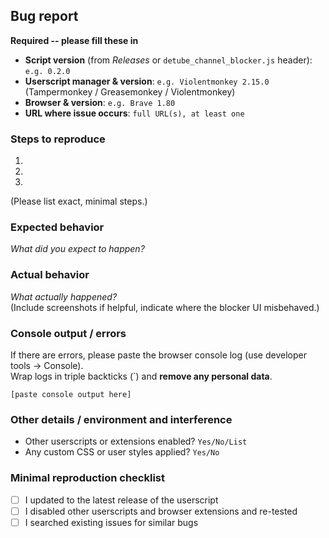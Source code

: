 ## Bug report

**Required -- please fill these in**

- **Script version** (from *Releases* or `detube_channel_blocker.js` header): `e.g. 0.2.0`
- **Userscript manager & version**: `e.g. Violentmonkey 2.15.0` (Tampermonkey / Greasemonkey / Violentmonkey)
- **Browser & version**: `e.g. Brave 1.80`
- **URL where issue occurs**: `full URL(s), at least one`

### Steps to reproduce

1.
2.
3.

(Please list exact, minimal steps.)

### Expected behavior

*What did you expect to happen?*

### Actual behavior

*What actually happened?*  
(Include screenshots if helpful, indicate where the blocker UI misbehaved.)

### Console output / errors

If there are errors, please paste the browser console log (use developer tools -> Console).  
Wrap logs in triple backticks (\`) and **remove any personal data**.

```
[paste console output here]
```

### Other details / environment and interference

- Other userscripts or extensions enabled? `Yes/No/List`
- Any custom CSS or user styles applied? `Yes/No`

### Minimal reproduction checklist

* [ ] I updated to the latest release of the userscript
* [ ] I disabled other userscripts and browser extensions and re-tested
* [ ] I searched existing issues for similar bugs